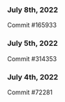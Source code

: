 ### July 8th, 2022

Commit #165933

### July 5th, 2022

Commit #314353


### July 4th, 2022

Commit #72281
